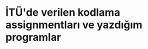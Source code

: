 # İTÜ'de verilen kodlama assignmentları ve yazdığım programlar

<!---
ozberkhz/ozberkhz is a ✨ special ✨ repository because its `README.md` (this file) appears on your GitHub profile.
You can click the Preview link to take a look at your changes.
--->
